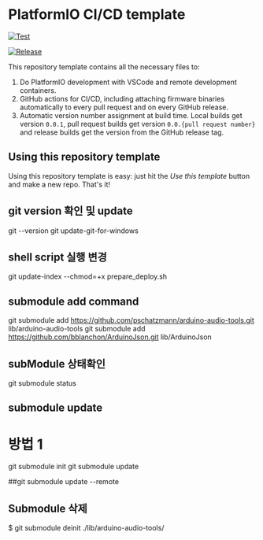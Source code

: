 # PlatformIO CI/CD template

[![Test](https://github.com/256dpi/arduino-mqtt/actions/workflows/test.yml/badge.svg)](https://github.com/hosanglee-kr/PlatformIO_Template_V001/actions/workflows/test.yml)


[![Release](https://github.com/hosanglee-kr/ESP_Natural_breeze_Fan_001/actions/workflows/release_v2.1.yml/badge.svg)](https://github.com/hosanglee-kr/ESP_Natural_breeze_Fan_001/actions/workflows/release_v2.1.yml)

This repository template contains all the necessary files to:

1. Do PlatformIO development with VSCode and remote development containers.
2. GitHub actions for CI/CD, including attaching firmware binaries automatically to every pull request
   and on every GitHub release.
3. Automatic version number assignment at build time. Local builds get version `0.0.1`, pull request
   builds get version `0.0.{pull request number}` and release builds get the version from the GitHub
   release tag.

## Using this repository template

Using this repository template is easy: just hit the _Use this template_ button and make a new repo. That's it!


## git version 확인 및 update
git --version
git update-git-for-windows


## shell script 실행 변경
git update-index --chmod=+x prepare_deploy.sh

## submodule add command
git submodule add https://github.com/pschatzmann/arduino-audio-tools.git lib/arduino-audio-tools
git submodule add https://github.com/bblanchon/ArduinoJson.git lib/ArduinoJson

## subModule 상태확인
git submodule status

## submodule update
# 방법 1
git submodule init
git submodule update

##git submodule update --remote

## Submodule 삭제
$ git submodule deinit ./lib/arduino-audio-tools/

